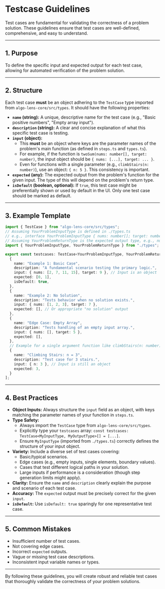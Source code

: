 # Testcase Guidelines

Test cases are fundamental for validating the correctness of a problem solution. These guidelines ensure that test cases are well-defined, comprehensive, and easy to understand.

---

## 1. Purpose

To define the specific input and expected output for each test case, allowing for automated verification of the problem solution.

---

## 2. Structure

Each test case **must** be an object adhering to the `TestCase` type imported from `algo-lens-core/src/types`. It should have the following properties:

-   **`name` (string):** A unique, descriptive name for the test case (e.g., "Basic positive numbers", "Empty array input").
-   **`description` (string):** A clear and concise explanation of what this specific test case is testing.
-   **`input` (object):**
    -   This **must** be an object where keys are the parameter names of the problem's main function (as defined in `steps.ts` and `types.ts`).
    -   For example, if the function is `twoSum(nums: number[], target: number)`, the input object should be `{ nums: [...], target: ... }`.
    -   Even for functions with a single parameter (e.g., `climbStairs(n: number)`), use an object: `{ n: 5 }`. This consistency is important.
-   **`expected` (any):** The expected output from the problem's function for the given input. The type of this will depend on the problem's return type.
-   **`isDefault` (boolean, optional):** If `true`, this test case might be preferentially shown or used by default in the UI. Only one test case should be marked as default.

---

## 3. Example Template

```ts
import { TestCase } from "algo-lens-core/src/types";
// Assuming YourProblemInputType is defined in ./types.ts
// e.g., interface YourProblemInputType { nums: number[]; target: number; }
// Assuming YourProblemReturnType is the expected output type, e.g., number[] or ProblemState
import { YourProblemInputType, YourProblemReturnType } from "./types";

export const testcases: TestCase<YourProblemInputType, YourProblemReturnType>[] = [
  {
    name: "Example 1: Basic Case",
    description: "A fundamental scenario testing the primary logic.",
    input: { nums: [2, 7, 11, 15], target: 9 }, // Input is an object
    expected: [0, 1],
    isDefault: true,
  },
  {
    name: "Example 2: No Solution",
    description: "Tests behavior when no solution exists.",
    input: { nums: [1, 2, 3], target: 7 },
    expected: [], // Or appropriate "no solution" output
  },
  {
    name: "Edge Case: Empty Array",
    description: "Tests handling of an empty input array.",
    input: { nums: [], target: 5 },
    expected: [],
  },
  // Example for a single argument function like climbStairs(n: number)
  {
    name: "Climbing Stairs: n = 3",
    description: "Test case for 3 stairs.",
    input: { n: 3 }, // Input is still an object
    expected: 3,
  }
];
```

---

## 4. Best Practices

-   **Object Inputs:** Always structure the `input` field as an object, with keys matching the parameter names of your function in `steps.ts`.
-   **Type Safety:**
    -   Always import the `TestCase` type from `algo-lens-core/src/types`.
    -   Explicitly type your `testcases` array: `const testcases: TestCase<MyInputType, MyOutputType>[] = [...]`.
    -   Ensure `MyInputType` (imported from `./types.ts`) correctly defines the structure of your input object.
-   **Variety:**
    Include a diverse set of test cases covering:
    -   Basic/typical scenarios.
    -   Edge cases (e.g., empty inputs, single elements, boundary values).
    -   Cases that test different logical paths in your solution.
    -   Large inputs if performance is a consideration (though step generation limits might apply).
-   **Clarity:**
    Ensure the `name` and `description` clearly explain the purpose and scenario of each test case.
-   **Accuracy:**
    The `expected` output must be precisely correct for the given `input`.
-   **`isDefault`:** Use `isDefault: true` sparingly for one representative test case.

---

## 5. Common Mistakes

- Insufficient number of test cases.
- Not covering edge cases.
- Incorrect `expected` outputs.
- Vague or missing test case descriptions.
- Inconsistent input variable names or types.

---

By following these guidelines, you will create robust and reliable test cases that thoroughly validate the correctness of your problem solutions.